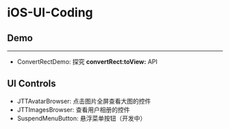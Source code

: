 # iOS-UI-Coding

## Demo
---

* ConvertRectDemo: 探究 **convertRect:toView:** API


## UI Controls

* JTTAvatarBrowser: 点击图片全屏查看大图的控件
* JTTImagesBrowser: 查看用户相册的控件
* SuspendMenuButton: 悬浮菜单按钮（开发中）

